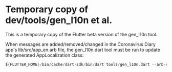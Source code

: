 # Temporary copy of dev/tools/gen_l10n et al.

This is a temporary copy of the Flutter beta version of the gen_l10n tool.

When messages are added/removed/changed in the Coronavirus Diary app's lib/src/app_en.arb file, the gen_l10n.dart tool must be run to update the generated AppLocalization class:

```dart
${FLUTTER_HOME}/bin/cache/dart-sdk/bin/dart tools/gen_l10n.dart --arb-dir lib/src/l10n
```
